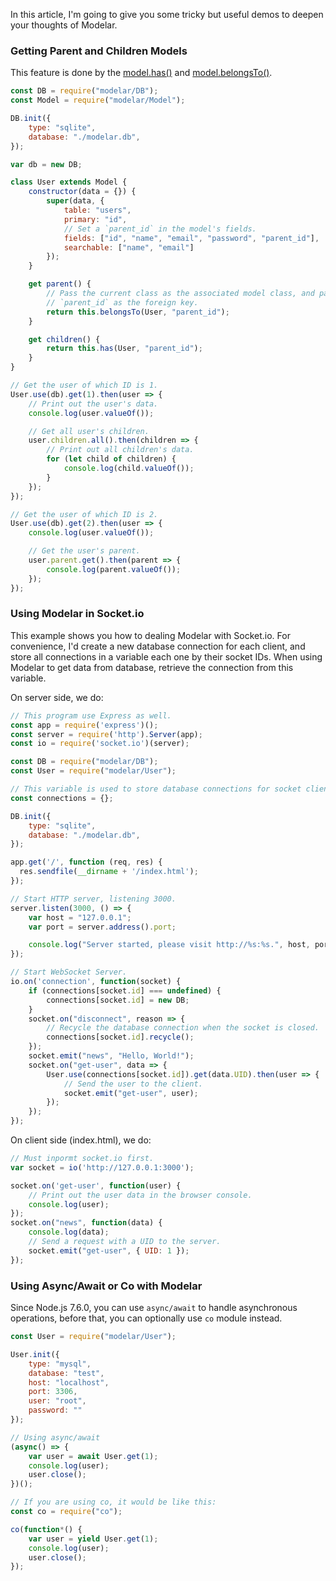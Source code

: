 In this article, I'm going to give you some tricky but useful demos to 
deepen your thoughts of Modelar.

### Getting Parent and Children Models

This feature is done by the [model.has()](/Docs/TheModelClass#model_has) and 
[model.belongsTo()](/Docs/TheModelClass#model_belongsTo).

```javascript
const DB = require("modelar/DB");
const Model = require("modelar/Model");

DB.init({
    type: "sqlite",
    database: "./modelar.db",
});

var db = new DB;

class User extends Model {
    constructor(data = {}) {
        super(data, {
            table: "users",
            primary: "id",
            // Set a `parent_id` in the model's fields.
            fields: ["id", "name", "email", "password", "parent_id"],
            searchable: ["name", "email"]
        });
    }

    get parent() {
        // Pass the current class as the associated model class, and pass the
        // `parent_id` as the foreign key.
        return this.belongsTo(User, "parent_id");
    }

    get children() {
        return this.has(User, "parent_id");
    }
}

// Get the user of which ID is 1.
User.use(db).get(1).then(user => {
    // Print out the user's data.
    console.log(user.valueOf());

    // Get all user's children.
    user.children.all().then(children => {
        // Print out all children's data.
        for (let child of children) {
            console.log(child.valueOf());
        }
    });
});

// Get the user of which ID is 2.
User.use(db).get(2).then(user => {
    console.log(user.valueOf());

    // Get the user's parent.
    user.parent.get().then(parent => {
        console.log(parent.valueOf());
    });
});
```

### Using Modelar in Socket.io

This example shows you how to dealing Modelar with Socket.io. For convenience,
I'd create a new database connection for each client, and store all 
connections in a variable each one by their socket IDs. When using Modelar to 
get data from database, retrieve the connection from this variable.

On server side, we do:

```javascript
// This program use Express as well.
const app = require('express')();
const server = require('http').Server(app);
const io = require('socket.io')(server);

const DB = require("modelar/DB");
const User = require("modelar/User");

// This variable is used to store database connections for socket clients.
const connections = {};

DB.init({
    type: "sqlite",
    database: "./modelar.db",
});

app.get('/', function (req, res) {
  res.sendfile(__dirname + '/index.html');
});

// Start HTTP server, listening 3000.
server.listen(3000, () => {
    var host = "127.0.0.1";
    var port = server.address().port;

    console.log("Server started, please visit http://%s:%s.", host, port);
});

// Start WebSocket Server.
io.on('connection', function(socket) {
    if (connections[socket.id] === undefined) {
        connections[socket.id] = new DB;
    }
    socket.on("disconnect", reason => {
        // Recycle the database connection when the socket is closed.
        connections[socket.id].recycle();
    });
    socket.emit("news", "Hello, World!");
    socket.on("get-user", data => {
        User.use(connections[socket.id]).get(data.UID).then(user => {
            // Send the user to the client.
            socket.emit("get-user", user);
        });
    });
});
```

On client side (index.html), we do:

```javascript
// Must inpormt socket.io first.
var socket = io('http://127.0.0.1:3000');

socket.on('get-user', function(user) {
    // Print out the user data in the browser console.
    console.log(user);
});
socket.on("news", function(data) {
    console.log(data);
    // Send a request with a UID to the server.
    socket.emit("get-user", { UID: 1 });
});
```

### Using Async/Await or Co with Modelar

Since Node.js 7.6.0, you can use `async/await` to handle asynchronous 
operations, before that, you can optionally use `co` module instead.

```javascript
const User = require("modelar/User");

User.init({
    type: "mysql",
    database: "test",
    host: "localhost",
    port: 3306,
    user: "root",
    password: ""
});

// Using async/await
(async() => {
    var user = await User.get(1);
    console.log(user);
    user.close();
})();

// If you are using co, it would be like this:
const co = require("co");

co(function*() {
    var user = yield User.get(1);
    console.log(user);
    user.close();
});
```